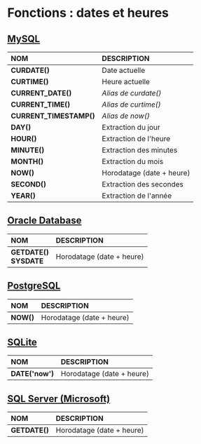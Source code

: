 # Fonctions : dates et heures

## [MySQL](https://dev.mysql.com/doc/)

|NOM|DESCRIPTION|
|:--|:--|
|**CURDATE()**|Date actuelle|
|**CURTIME()**|Heure actuelle|
|**CURRENT_DATE()**|_Alias de curdate()_|
|**CURRENT_TIME()**|_Alias de curtime()_|
|**CURRENT_TIMESTAMP()**|_Alias de now()_|
|**DAY()**|Extraction du jour|
|**HOUR()**|Extraction de l'heure|
|**MINUTE()**|Extraction des minutes|
|**MONTH()**|Extraction du mois|
|**NOW()**|Horodatage (date + heure)|
|**SECOND()**|Extraction des secondes|
|**YEAR()**|Extraction de l'année|

## [Oracle Database](https://docs.oracle.com/cd/B19306_01/index.htm)

|NOM|DESCRIPTION|
|:--|:--|
|**GETDATE()<br>SYSDATE**|Horodatage (date + heure)|

## [PostgreSQL](https://docs.postgresql.fr/)

|NOM|DESCRIPTION|
|:--|:--|
|**NOW()**|Horodatage (date + heure)|

## [SQLite](https://sqlite.org/docs.html)

|NOM|DESCRIPTION|
|:--|:--|
|**DATE('now')**|Horodatage (date + heure)|

## [SQL Server (Microsoft)](https://docs.microsoft.com/fr-fr/sql)

|NOM|DESCRIPTION|
|:--|:--|
|**GETDATE()**|Horodatage (date + heure)|
